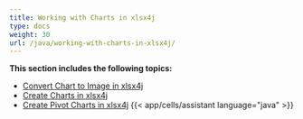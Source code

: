```yaml
---
title: Working with Charts in xlsx4j
type: docs
weight: 30
url: /java/working-with-charts-in-xlsx4j/
---
```


 **This section includes the following topics:**
- [Convert Chart to Image in xlsx4j](/cells/java/convert-chart-to-image-in-xlsx4j/)
- [Create Charts in xlsx4j](/cells/java/create-charts-in-xlsx4j/)
- [Create Pivot Charts in xlsx4j](/cells/java/create-pivot-charts-in-xlsx4j/)
{{< app/cells/assistant language="java" >}}